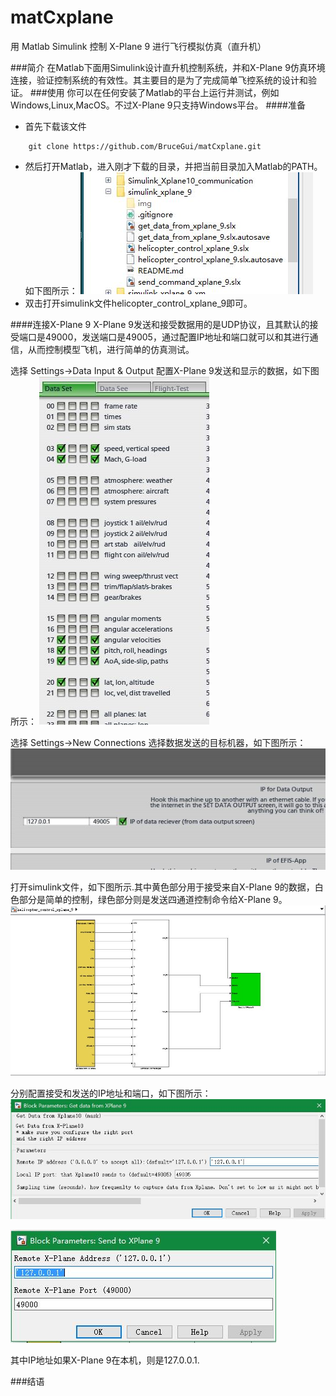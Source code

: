 # matCxplane
用 Matlab Simulink 控制 X-Plane 9 进行飞行模拟仿真（直升机）

###简介
在Matlab下面用Simulink设计直升机控制系统，并和X-Plane 9仿真环境连接，验证控制系统的有效性。其主要目的是为了完成简单飞控系统的设计和验证。
###使用
你可以在任何安装了Matlab的平台上运行并测试，例如Windows,Linux,MacOS。不过X-Plane 9只支持Windows平台。
####准备
 - 首先下载该文件
```
	git clone https://github.com/BruceGui/matCxplane.git
```
 - 然后打开Matlab，进入刚才下载的目录，并把当前目录加入Matlab的PATH。如下图所示：
 ![目录加入PATH](img/gocontent.JPG)
 - 双击打开simulink文件helicopter_control_xplane_9即可。
 
####连接X-Plane 9
X-Plane 9发送和接受数据用的是UDP协议，且其默认的接受端口是49000，发送端口是49005，通过配置IP地址和端口就可以和其进行通信，从而控制模型飞机，进行简单的仿真测试。

选择 Settings->Data Input & Output 配置X-Plane 9发送和显示的数据，如下图所示：
![数据发送配置](img/datasend.JPG)

选择 Settings->New Connections 选择数据发送的目标机器，如下图所示：
![数据发送目标](img/sendto.JPG)

打开simulink文件，如下图所示.其中黄色部分用于接受来自X-Plane 9的数据，白色部分是简单的控制，绿色部分则是发送四通道控制命令给X-Plane 9。
![总体设计](img/mopen.JPG)

分别配置接受和发送的IP地址和端口，如下图所示：
![总体设计](img/mreceive.JPG)

![总体设计](img/msend.JPG)

其中IP地址如果X-Plane 9在本机，则是127.0.0.1.

###结语


